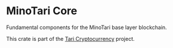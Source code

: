 # MinoTari Core

Fundamental components for the MinoTari base layer blockchain.

This crate is part of the [Tari Cryptocurrency](https://tari.com) project.

